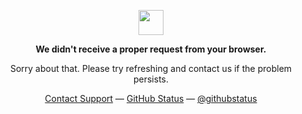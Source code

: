 <p align="center">
    <img width="40" src="https://github.githubassets.com/images/mona-loading-default.gif"">
    <p align="center">
        <strong>We didn't receive a proper request from your browser.</strong>
    </p>
    <p align="center">
        Sorry about that. Please try refreshing and contact us if the problem persists.
    </p>
    <p align="center">
        <a href="https://support.github.com/">Contact Support</a>
        —
        <a href="https://www.githubstatus.com/">GitHub Status</a>
        —
        <a href="https://twitter.com/githubstatus">@githubstatus</a>
    </p>
</p>
